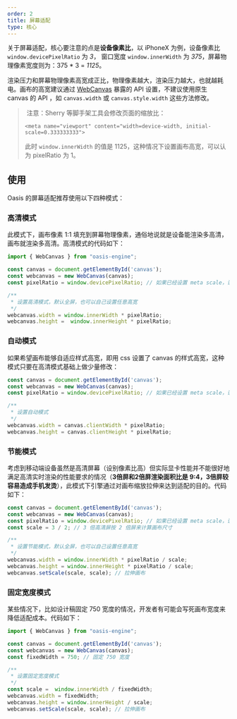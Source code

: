 ```yaml
---
order: 2
title: 屏幕适配
type: 核心
---
```


关于屏幕适配，核心要注意的点是**设备像素比**，以 iPhoneX 为例，设备像素比 `window.devicePixelRatio` 为 *3*， 窗口宽度 `window.innerWidth` 为 *375*，屏幕物理像素宽度则为：375 * 3 = *1125*。

渲染压力和屏幕物理像素高宽成正比，物理像素越大，渲染压力越大，也就越耗电。画布的高宽建议通过 [WebCanvas](${book.api}classes/rhi_webgl.webcanvas.html) 暴露的 API 设置，不建议使用原生 canvas 的 API ，如 `canvas.width` 或 `canvas.style.width` 这些方法修改。

>️ 注意：Sherry 等脚手架工具会修改页面的缩放比：
>
> `<meta name="viewport" content="width=device-width, initial-scale=0.333333333">`
>
> 此时 `window.innerWidth` 的值是 1125，这种情况下设置画布高宽，可以认为 pixelRatio 为 1。


## 使用

Oasis 的屏幕适配推荐使用以下四种模式：

### 高清模式

此模式下，画布像素 1:1 填充到屏幕物理像素，通俗地说就是设备能渲染多高清，画布就渲染多高清。高清模式的代码如下：

```typescript
import { WebCanvas } from "oasis-engine";

const canvas = document.getElementById('canvas');
const webcanvas = new WebCanvas(canvas);
const pixelRatio = window.devicePixelRatio; // 如果已经设置 meta scale，请设置为 1

/**
 * 设置高清模式，默认全屏，也可以自己设置任意高宽
 */
webcanvas.width = window.innerWidth * pixelRatio;
webcanvas.height =  window.innerHeight * pixelRatio;
```

### 自动模式

如果希望画布能够自适应样式高宽，即用 css 设置了 canvas 的样式高宽，这种模式只要在高清模式基础上做少量修改：

```typescript
const canvas = document.getElementById('canvas');
const webcanvas = new WebCanvas(canvas);
const pixelRatio = window.devicePixelRatio; // 如果已经设置 meta scale，请设置为 1

/**
 * 设置自动模式
 */
webcanvas.width = canvas.clientWidth * pixelRatio;
webcanvas.height = canvas.clientHeight * pixelRatio;
```

### 节能模式

考虑到移动端设备虽然是高清屏幕（设别像素比高）但实际显卡性能并不能很好地满足高清实时渲染的性能要求的情况（**3倍屏和2倍屏渲染面积比是 9:4，3倍屏较容易造成手机发烫**），此模式下引擎通过对画布缩放拉伸来达到适配的目的。代码如下：

```typescript
const canvas = document.getElementById('canvas');
const webcanvas = new WebCanvas(canvas);
const pixelRatio = window.devicePixelRatio; // 如果已经设置 meta scale，请设置为 1
const scale = 3 / 2; // 3 倍高清屏按 2 倍屏来计算画布尺寸

/**
 * 设置节能模式，默认全屏，也可以自己设置任意高宽
 */
webcanvas.width = window.innerWidth * pixelRatio / scale;
webcanvas.height = window.innerHeight * pixelRatio / scale;
webcanvas.setScale(scale, scale); // 拉伸画布
```

### 固定宽度模式

某些情况下，比如设计稿固定 750 宽度的情况，开发者有可能会写死画布宽度来降低适配成本。代码如下：

```typescript
import { WebCanvas } from "oasis-engine";

const canvas = document.getElementById('canvas');
const webcanvas = new WebCanvas(canvas);
const fixedWidth = 750; // 固定 750 宽度

/**
 * 设置固定宽度模式
 */
const scale =  window.innerWidth / fixedWidth;
webcanvas.width = fixedWidth;
webcanvas.height = window.innerHeight / scale;
webcanvas.setScale(scale, scale); // 拉伸画布
```
